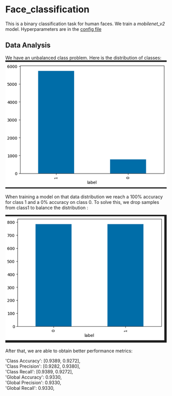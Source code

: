 # Face_classification
This is a binary classification  task for human faces. We train a _mobilenet_v2_ model. Hyperparameters are in the [config file](./src/face_classification/config.yaml)

## Data Analysis

We have an unbalanced class problem. Here is the distribution of classes:
![Class distribution](./assets/unbalanced.png)

When training a model on that data distribution we reach a 100% accuracy for class 1 and a 0% accuracy on class 0.
To solve this, we  drop samples from class1 to balance the distribution : 

![Class distribution](./assets/balanced.png)

After that, we are able to obtain better performance metrics: 

'Class Accuracy': [0.9389, 0.9272],  
'Class Precision': [0.9282, 0.9380],  
'Class Recall': [0.9389, 0.9272],  
'Global Accuracy': 0.9330,  
'Global Precision': 0.9330,  
'Global Recall': 0.9330, 
